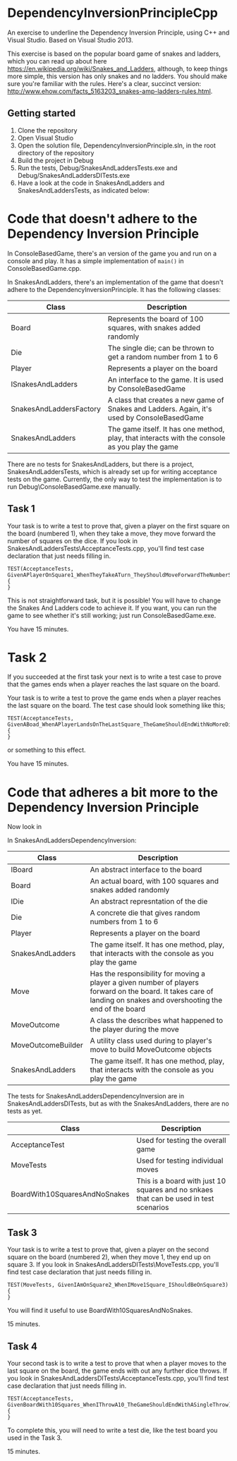 # DependencyInversionPrincipleCpp
An exercise to underline the Dependency Inversion Principle, using C++ and Visual Studio.
Based on Visual Studio 2013.

This exercise is based on the popular board game of snakes and ladders, which you can read up about here <https://en.wikipedia.org/wiki/Snakes_and_Ladders>, although, to keep things more simple, this version has only 
snakes and no ladders. You should make sure you're familiar with the rules. Here's a clear, succinct version: <http://www.ehow.com/facts_5163203_snakes-amp-ladders-rules.html>.

## Getting started

1. Clone the repository 
2. Open Visual Studio
3. Open the solution file, DependencyInversionPrinciple.sln, in the root directory of the repository
4. Build the project in Debug
5. Run the tests, Debug/SnakesAndLaddersTests.exe and Debug/SnakesAndLaddersDITests.exe
6. Have a look at the code in SnakesAndLadders and SnakesAndLaddersTests, as indicated below:

# Code that doesn't adhere to the Dependency Inversion Principle

In ConsoleBasedGame, there's an version of the game you and run on a console and play. It has a simple implementation of `main()` in ConsoleBasedGame.cpp.

In SnakesAndLadders, there's an implementation of the game that doesn't adhere to the DependencyInversionPrinciple. It has the following classes:

| Class | Description |
|-------|-------------|
| Board | Represents the board of 100 squares, with snakes added randomly |
| Die | The single die; can be thrown to get a random number from 1 to 6 |
| Player | Represents a player on the board |
| ISnakesAndLadders | An interface to the game. It is used by ConsoleBasedGame |
| SnakesAndLaddersFactory | A class that creates a new game of Snakes and Ladders. Again, it's used by ConsoleBasedGame |
| SnakesAndLadders | The game itself. It has one method, play, that interacts with the console as you play the game |

There are no tests for SnakesAndLadders, but there is a project,  SnakesAndLaddersTests, which is already set up for writing acceptance tests on the game. 
Currently, the only way to test the implementation is to run Debug\ConsoleBasedGame.exe manually.

## Task 1
Your task is to write a test to prove that, given a player on the first square on the board (numbered 1), when they take a move, they move forward the number of squares on the dice. 
If you look in  SnakesAndLaddersTests\AcceptanceTests.cpp, you'll find test case declaration that just needs filling in.

```
TEST(AcceptanceTests, GivenAPlayerOnSquare1_WhenTheyTakeATurn_TheyShouldMoveForwardTheNumberShownOnTheDie)
{
}
```

This is not straightforward task, but it is possible! You will have to change the Snakes And Ladders code to achieve it. If you want, you can  run the game to see whether it's still working; just run ConsoleBasedGame.exe.

You have 15 minutes.

# Task 2
If you succeeded at the first task your next is to write a test case to prove that the games ends when a player reaches the last square on the board.

Your task is to write a test to prove the game ends when a player reaches the last square on the board. The test case should look something like this;

```
TEST(AcceptanceTests, GivenABoad_WhenAPlayerLandsOnTheLastSquare_TheGameShouldEndWithNoMoreDiceThrows)
{
}
```
 
 or something to this effect. 
 
You have 15 minutes.

# Code that adheres a bit more to the Dependency Inversion Principle

Now look in 

In SnakesAndLaddersDependencyInversion:

| Class | Description |
|-------|-------------|
| IBoard | An abstract interface to the board |
| Board | An actual board, with 100 squares and snakes added randomly |
| IDie | An abstract represntation of the die |
| Die | A concrete die that gives random numbers from 1 to 6 |
| Player | Represents a player on the board |
| SnakesAndLadders | The game itself. It has one method, play, that interacts with the console as you play the game |
| Move | Has the responsibility for moving a player a given number of players forward on the board. It takes care of landing on snakes and overshooting the end of the board |
| MoveOutcome | A class the describes what happened to the player during the move |
| MoveOutcomeBuilder | A utility class used during to player's move to build MoveOutcome objects |
| SnakesAndLadders | The game itself. It has one method, play, that interacts with the console as you play the game |

The tests for SnakesAndLaddersDependencyInversion are in SnakesAndLaddersDITests, but as with the SnakesAndLadders, there are no tests as yet.

| Class | Description |
|-------|-------------|
| AcceptanceTest | Used for testing the overall game |
| MoveTests | Used for testing individual moves |
| BoardWith10SquaresAndNoSnakes | This is a board with just 10 squares and no snkaes that can be used in test scenarios |

## Task 3

Your task is to write a test to prove that, given a player on the second square on the board (numbered 2), when they  move 1, they end up on square 3. 
If you look in  SnakesAndLaddersDITests\MoveTests.cpp, you'll find test case declaration that just needs filling in.

```
TEST(MoveTests, GivenIAmOnSquare2_WhenIMove1Square_IShouldBeOnSquare3)
{
}
```

You will find it useful to use BoardWith10SquaresAndNoSnakes.

15 minutes.

## Task 4

Your second task is to write a test to  prove that when a player moves to the last square on the board, the game ends with out any further dice throws. 
If you look in  SnakesAndLaddersDITests\AcceptanceTests.cpp, you'll find test case declaration that just needs filling in.

```
TEST(AcceptanceTests, GivenBoardWith10Squares_WhenIThrowA10_TheGameShouldEndWithASingleThrow)
{
}
```

To complete this, you will need to write a test die, like the test board you used in the Task 3.

15 minutes.

